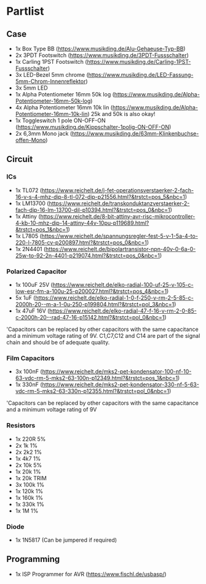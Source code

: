 # Partlist
## Case
* 1x Box Type BB (https://www.musikding.de/Alu-Gehaeuse-Typ-BB)
* 2x 3PDT Footswitch (https://www.musikding.de/3PDT-Fussschalter)
* 1x Carling 1PST Footswitch (https://www.musikding.de/Carling-1PST-Fussschalter)
* 3x LED-Bezel 5mm chrome (https://www.musikding.de/LED-Fassung-5mm-Chrom-Innenreflektor)
* 3x 5mm LED
* 1x Alpha Potentiometer 16mm 50k log (https://www.musikding.de/Alpha-Potentiometer-16mm-50k-log)
* 4x Alpha Potentiometer 16mm 10k lin (https://www.musikding.de/Alpha-Potentiometer-16mm-10k-lin) 25k and 50k is also okay!
* 1x Toggleswitch 1 pole ON-OFF-ON (https://www.musikding.de/Kippschalter-1polig-ON-OFF-ON)
* 2x 6,3mm Mono jack (https://www.musikding.de/63mm-Klinkenbuchse-offen-Mono)

## Circuit
### ICs
* 1x TL072 (https://www.reichelt.de/j-fet-operationsverstaerker-2-fach-16-v-s-4-mhz-dip-8-tl-072-dip-p21556.html?&trstct=pos_5&nbc=1)
* 1x LM13700 (https://www.reichelt.de/transkonduktanzverstaerker-2-fach-dip-16-lm-13700-dil-p10394.html?&trstct=pos_0&nbc=1)
* 1x Attiny (https://www.reichelt.de/8-bit-attiny-avr-risc-mikrocontroller-4-kb-10-mhz-dip-14-attiny-44v-10pu-p119689.html?&trstct=pos_1&nbc=1)
* 1x L7805 (https://www.reichelt.de/spannungsregler-fest-5-v-1-5a-4-to-220-l-7805-cv-p200897.html?&trstct=pos_0&nbc=1)
* 1x 2N4401 (https://www.reichelt.de/bipolartransistor-npn-40v-0-6a-0-25w-to-92-2n-4401-p219074.html?&trstct=pos_0&nbc=1)

### Polarized Capacitor
* 1x 100uF 25V (https://www.reichelt.de/elko-radial-100-uf-25-v-105-c-low-esr-fm-a-100u-25-p200027.html?&trstct=pos_4&nbc=1)
* 5x 1uF (https://www.reichelt.de/elko-radial-1-0-f-250-v-rm-2-5-85-c-2000h-20--m-a-1-0u-250-p199804.html?&trstct=pol_3&nbc=1)
* 1x 47uF 16V (https://www.reichelt.de/elko-radial-47-f-16-v-rm-2-0-85-c-2000h-20--rad-47-16-p15142.html?&trstct=pol_0&nbc=1)

'Capacitors can be replaced by other capacitors with the same capacitance and a minimum voltage rating of 9V. C1,C7,C12 and C14 are part of the signal chain and should be of adequate quality.

### Film Capacitors
* 3x 100nF (https://www.reichelt.de/mks2-pet-kondensator-100-nf-10-63-vdc-rm-5-mks2-63-100n-p12349.html?&trstct=pos_1&nbc=1)
* 1x 330nF (https://www.reichelt.de/mks2-pet-kondensator-330-nf-5-63-vdc-rm-5-mks2-63-330n-p12355.html?&trstct=pol_0&nbc=1)

'Capacitors can be replaced by other capacitors with the same capacitance and a minimum voltage rating of 9V

### Resistors
* 1x 220R 5%
* 2x 1k 1%
* 2x 2k2 1%
* 1x 4k7 1%
* 2x 10k 5%
* 1x 20k 1%
* 1x 20k TRIM
* 3x 100k 1%
* 1x 120k 1%
* 1x 160k 1%
* 1x 330k 1%
* 1x 1M 1%

### Diode
* 1x 1N5817 (Can be jumpered if required)

## Programming
* 1x ISP Programmer for AVR (https://www.fischl.de/usbasp/)

